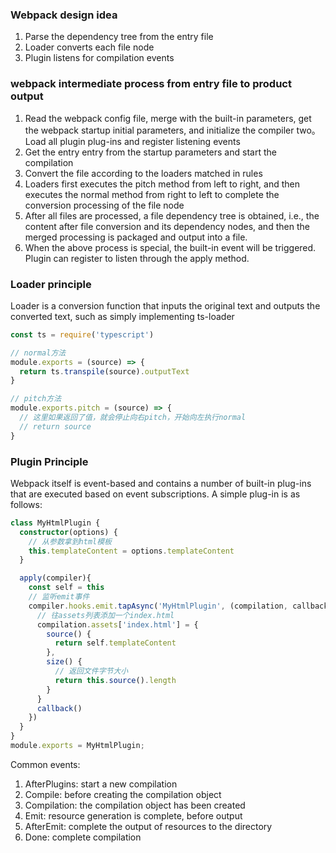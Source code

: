 ### Webpack design idea
1. Parse the dependency tree from the entry file
1. Loader converts each file node
2. Plugin listens for compilation events
### webpack intermediate process from entry file to product output
1. Read the webpack config file, merge with the built-in parameters, get the webpack startup initial parameters, and initialize the compiler
two。 Load all plugin plug-ins and register listening events
3. Get the entry entry from the startup parameters and start the compilation
4. Convert the file according to the loaders matched in rules
5. Loaders first executes the pitch method from left to right, and then executes the normal method from right to left to complete the conversion processing of the file node
6. After all files are processed, a file dependency tree is obtained, i.e., the content after file conversion and its dependency nodes, and then the merged processing is packaged and output into a file.
7. When the above process is special, the built-in event will be triggered. Plugin can register to listen through the apply method.
### Loader principle
Loader is a conversion function that inputs the original text and outputs the converted text, such as simply implementing ts-loader
```ts
const ts = require('typescript')

// normal方法
module.exports = (source) => {
  return ts.transpile(source).outputText
}

// pitch方法
module.exports.pitch = (source) => {
  // 这里如果返回了值，就会停止向右pitch，开始向左执行normal
  // return source
}
```
### Plugin Principle
Webpack itself is event-based and contains a number of built-in plug-ins that are executed based on event subscriptions. A simple plug-in is as follows:
```ts
class MyHtmlPlugin {
  constructor(options) {
    // 从参数拿到html模板
    this.templateContent = options.templateContent
  }

  apply(compiler){
    const self = this
    // 监听emit事件
    compiler.hooks.emit.tapAsync('MyHtmlPlugin', (compilation, callback) => {
      // 往assets列表添加一个index.html
      compilation.assets['index.html'] = {
        source() {
          return self.templateContent
        },
        size() {
          // 返回文件字节大小
          return this.source().length
        }
      }
      callback()
    })
  }
}
module.exports = MyHtmlPlugin;
```
Common events:
1. AfterPlugins: start a new compilation
2. Compile: before creating the compilation object
3. Compilation: the compilation object has been created
4. Emit: resource generation is complete, before output
5. AfterEmit: complete the output of resources to the directory
6. Done: complete compilation